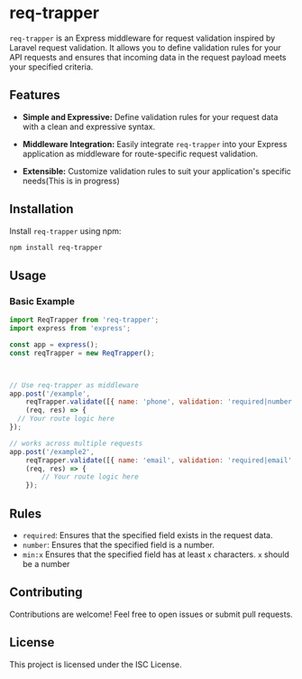 # req-trapper

`req-trapper` is an Express middleware for request validation inspired by Laravel request validation. It allows you to define validation rules for your API requests and ensures that incoming data in the request payload meets your specified criteria.

## Features

- **Simple and Expressive:** Define validation rules for your request data with a clean and expressive syntax.

- **Middleware Integration:** Easily integrate `req-trapper` into your Express application as middleware for route-specific request validation.

- **Extensible:** Customize validation rules to suit your application's specific needs(This is in progress)

## Installation

Install `req-trapper` using npm:

```bash
npm install req-trapper
```


## Usage
### Basic Example
```javascript
import ReqTrapper from 'req-trapper';
import express from 'express';

const app = express();
const reqTrapper = new ReqTrapper();



// Use req-trapper as middleware
app.post('/example',
    reqTrapper.validate([{ name: 'phone', validation: 'required|number' }]), // validation rules
    (req, res) => {
  // Your route logic here
});

// works across multiple requests
app.post('/example2',
    reqTrapper.validate([{ name: 'email', validation: 'required|email' }]), // validation rules
    (req, res) => {
        // Your route logic here
    });
```

## Rules
- `required`: Ensures that the specified field exists in the request data.
- `number`: Ensures that the specified field is a number.
- `min:x` Ensures that the specified field has at least ```x``` characters. ```x``` should be a number

## Contributing
Contributions are welcome! Feel free to open issues or submit pull requests.

## License
This project is licensed under the ISC License.
